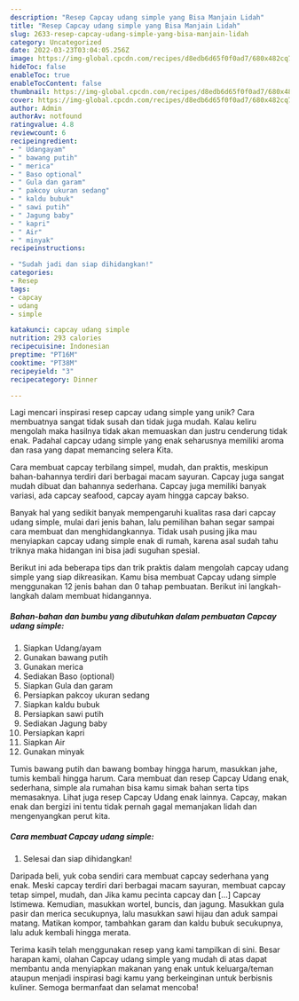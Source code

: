 ```yaml
---
description: "Resep Capcay udang simple yang Bisa Manjain Lidah"
title: "Resep Capcay udang simple yang Bisa Manjain Lidah"
slug: 2633-resep-capcay-udang-simple-yang-bisa-manjain-lidah
category: Uncategorized
date: 2022-03-23T03:04:05.256Z
image: https://img-global.cpcdn.com/recipes/d8edb6d65f0f0ad7/680x482cq70/capcay-udang-simple-foto-resep-utama.jpg
hideToc: false
enableToc: true
enableTocContent: false
thumbnail: https://img-global.cpcdn.com/recipes/d8edb6d65f0f0ad7/680x482cq70/capcay-udang-simple-foto-resep-utama.jpg
cover: https://img-global.cpcdn.com/recipes/d8edb6d65f0f0ad7/680x482cq70/capcay-udang-simple-foto-resep-utama.jpg
author: Admin
authorAv: notfound
ratingvalue: 4.8
reviewcount: 6
recipeingredient:
- " Udangayam"
- " bawang putih"
- " merica"
- " Baso optional"
- " Gula dan garam"
- " pakcoy ukuran sedang"
- " kaldu bubuk"
- " sawi putih"
- " Jagung baby"
- " kapri"
- " Air"
- " minyak"
recipeinstructions:

- "Sudah jadi dan siap dihidangkan!"
categories:
- Resep
tags:
- capcay
- udang
- simple

katakunci: capcay udang simple 
nutrition: 293 calories
recipecuisine: Indonesian
preptime: "PT16M"
cooktime: "PT38M"
recipeyield: "3"
recipecategory: Dinner

---
```





Lagi mencari inspirasi resep capcay udang simple yang unik? Cara membuatnya sangat tidak susah dan tidak juga mudah. Kalau keliru mengolah maka hasilnya tidak akan memuaskan dan justru cenderung tidak enak. Padahal capcay udang simple yang enak seharusnya memiliki aroma dan rasa yang dapat memancing selera Kita.





Cara membuat capcay terbilang simpel, mudah, dan praktis, meskipun bahan-bahannya terdiri dari berbagai macam sayuran. Capcay juga sangat mudah dibuat dan bahannya sederhana. Capcay juga memiliki banyak variasi, ada capcay seafood, capcay ayam hingga capcay bakso.

Banyak hal yang sedikit banyak mempengaruhi kualitas rasa dari capcay udang simple, mulai dari jenis bahan, lalu pemilihan bahan segar sampai cara membuat dan menghidangkannya. Tidak usah pusing jika mau menyiapkan capcay udang simple enak di rumah, karena asal sudah tahu triknya maka hidangan ini bisa jadi suguhan spesial.






Berikut ini ada beberapa tips dan trik praktis dalam mengolah capcay udang simple yang siap dikreasikan. Kamu bisa membuat Capcay udang simple menggunakan 12 jenis bahan dan 0 tahap pembuatan. Berikut ini langkah-langkah dalam membuat hidangannya.

<!--inarticleads1-->

##### Bahan-bahan dan bumbu yang dibutuhkan dalam pembuatan Capcay udang simple:

1. Siapkan  Udang/ayam
1. Gunakan  bawang putih
1. Gunakan  merica
1. Sediakan  Baso (optional)
1. Siapkan  Gula dan garam
1. Persiapkan  pakcoy ukuran sedang
1. Siapkan  kaldu bubuk
1. Persiapkan  sawi putih
1. Sediakan  Jagung baby
1. Persiapkan  kapri
1. Siapkan  Air
1. Gunakan  minyak


Tumis bawang putih dan bawang bombay hingga harum, masukkan jahe, tumis kembali hingga harum. Cara membuat dan resep Capcay Udang enak, sederhana, simple ala rumahan bisa kamu simak bahan serta tips memasaknya. Lihat juga resep Capcay Udang enak lainnya. Capcay, makan enak dan bergizi ini tentu tidak pernah gagal memanjakan lidah dan mengenyangkan perut kita. 

<!--inarticleads2-->

##### Cara membuat Capcay udang simple:


1. Selesai dan siap dihidangkan!

Daripada beli, yuk coba sendiri cara membuat capcay sederhana yang enak. Meski capcay terdiri dari berbagai macam sayuran, membuat capcay tetap simpel, mudah, dan Jika kamu pecinta capcay dan […] Capcay Istimewa. Kemudian, masukkan wortel, buncis, dan jagung. Masukkan gula pasir dan merica secukupnya, lalu masukkan sawi hijau dan aduk sampai matang. Matikan kompor, tambahkan garam dan kaldu bubuk secukupnya, lalu aduk kembali hingga merata. 

Terima kasih telah menggunakan resep yang kami tampilkan di sini. Besar harapan kami, olahan Capcay udang simple yang mudah di atas dapat membantu anda menyiapkan makanan yang enak untuk keluarga/teman ataupun menjadi inspirasi bagi kamu yang berkeinginan untuk berbisnis kuliner. Semoga bermanfaat dan selamat mencoba!
